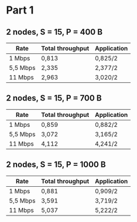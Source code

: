 # Part 1
## 2 nodes, S = 15, P = 400 B
| Rate     | Total throughput | Application |
|----------|------------------|-------------|
| 1 Mbps   | 0,813            | 0,825/2     |
| 5,5 Mbps | 2,335            | 2,377/2     |
| 11 Mbps  | 2,963            | 3,020/2     |

## 2 nodes, S = 15, P = 700 B
| Rate     | Total throughput | Application |
|----------|------------------|-------------|
| 1 Mbps   | 0,859            | 0,882/2     |
| 5,5 Mbps | 3,072            | 3,165/2     |
| 11 Mbps  | 4,112            | 4,241/2     |

## 2 nodes, S = 15, P = 1000 B
| Rate     | Total throughput | Application |
|----------|------------------|-------------|
| 1 Mbps   | 0,881            | 0,909/2     |
| 5,5 Mbps | 3,591            | 3,719/2     |
| 11 Mbps  | 5,037            | 5,222/2     |
